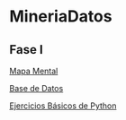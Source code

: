 # MineriaDatos
## Fase I
[Mapa Mental](https://github.com/NadiaPrado/MineriaDatos/blob/main/MapaMental_1_1794335.pdf)

[Base de Datos](https://github.com/LeslieSosa/Mineria-de-Datos-003/blob/main/Ej1_BasesDatos_Equipo_2.pdf)

[Ejercicios Básicos de Python](Ej_Python_1794335.ipynb)
